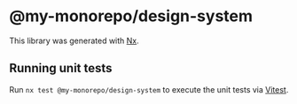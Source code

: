 # @my-monorepo/design-system

This library was generated with [Nx](https://nx.dev).

## Running unit tests

Run `nx test @my-monorepo/design-system` to execute the unit tests via [Vitest](https://vitest.dev/).
